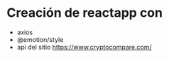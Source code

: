 # Creación de reactapp con

- axios
- @emotion/style
- api del sitio https://www.cryptocompare.com/
